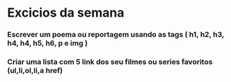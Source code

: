 # Excicios da semana

### Escrever um poema ou reportagem usando as tags ( h1, h2, h3, h4, h4, h5, h6, p e img )

### Criar uma lista com 5 link dos seu filmes ou series favoritos (ul,li,ol,li,a href)




